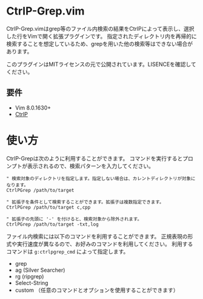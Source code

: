 # CtrlP-Grep.vim
CtrlP-Grep.vimはgrep等のファイル内検索の結果をCtrlPによって表示し、選択した行をVimで開く拡張プラグインです。
指定されたディレクトリ内を再帰的に検索することを想定しているため、grepを用いた他の検索等はできない場合があります。

このプラグインはMITライセンスの元で公開されています。LISENCEを確認してください。

## 要件

- Vim 8.0.1630+
- [CtrlP](https://github.com/ctrlpvim/ctrlp.vim)

# 使い方
CtrlP-Grepは次のように利用することができます。
コマンドを実行するとプロンプトが表示されるので、検索パターンを入力してください。

```vim
" 検索対象のディレクトリを指定します。指定しない場合は、カレントディレクトリが対象になります。
CtrlPGrep /path/to/target

" 拡張子を条件として検索することができます。拡張子は複数指定できます。
CtrlPGrep /path/to/target c,cpp

" 拡張子の先頭に '-' を付けると、検索対象から除外されます。
CtrlPGrep /path/to/target -txt,log
```

ファイル内検索には以下のコマンドを利用することができます。
正規表現の形式や実行速度が異なるので、お好みのコマンドを利用してください。
利用するコマンドは `g:ctrlpgrep_cmd` によって指定します。

- grep
- ag (Silver Searcher)
- rg (ripgrep)
- Select-String
- custom （任意のコマンドとオプションを使用することができます）
